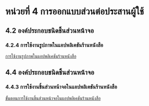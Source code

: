 # หน่วยที่ 4 การออกแบบส่วนต่อประสานผู้ใช้

## 4.2 องค์ประกอบชนิดชิ้นส่วนหน้าจอ 
### 4.2.4 การใช้งานรูปภาพในแอปพลิเคชันร้านหนังสือ

[การใช้งานรูปภาพในแอปพลิเคชันร้านหนังสือ](https://github.com/user-attachments/files/18552597/Blue.Purple.Futuristic.Modern.3D.Tech.Company.Business.Presentation.1.pdf)

## 4.4 องค์ประกอบชนิดชิ้นส่วนหน้าจอ
### 4.4.3 การใช้งานชิ้นส่วนหน้าจอในแอปพลิเคชันร้านหนังสือ

[ขั้นตอนการใช้งานชิ้นส่วนหน้าจอในแอปพลิเคชันร้านหนังสือ](https://github.com/user-attachments/files/18552529/4.4.3.pdf)
